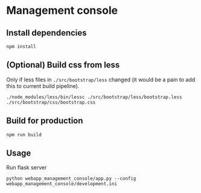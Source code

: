 # Management console

## Install dependencies

`npm install`

## (Optional) Build css from less

Only if less files in `./src/bootstrap/less` changed (it would be a pain to add this to current build pipeline).

`./node_modules/less/bin/lessc ./src/bootstrap/less/bootstrap.less ./src/bootstrap/css/bootstrap.css`

## Build for production

`npm run build`

## Usage

Run flask server

`python webapp_management_console/app.py --config webapp_management_console/development.ini`
